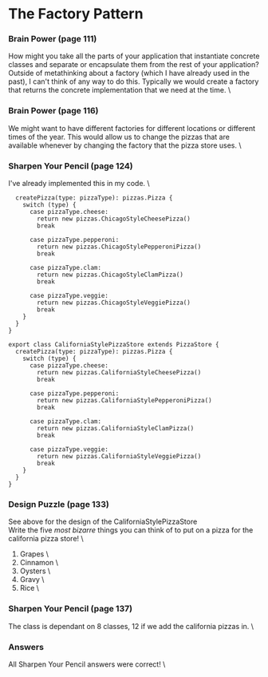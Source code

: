 # The Factory Pattern

### Brain Power (page 111)
How might you take all the parts of your application that instantiate concrete classes and separate or encapsulate them from the rest of your application? \
Outside of metathinking about a factory (which I have already used in the past), I can't think of any way to do this.   Typically we would create a factory that returns the concrete implementation that we need at the time. \

### Brain Power (page 116)
We might want to have different factories for different locations or different times of the year.  This would allow us to change the pizzas that are available whenever by changing the factory that the pizza store uses. \

### Sharpen Your Pencil (page 124)
I've already implemented this in my code. \
```export class ChicagoStylePizzaStore extends PizzaStore {
  createPizza(type: pizzaType): pizzas.Pizza {
    switch (type) {
      case pizzaType.cheese:
        return new pizzas.ChicagoStyleCheesePizza()
        break
    
      case pizzaType.pepperoni:
        return new pizzas.ChicagoStylePepperoniPizza()
        break
    
      case pizzaType.clam:
        return new pizzas.ChicagoStyleClamPizza()
        break
    
      case pizzaType.veggie:
        return new pizzas.ChicagoStyleVeggiePizza()
        break
    }
  }
}

export class CaliforniaStylePizzaStore extends PizzaStore {
  createPizza(type: pizzaType): pizzas.Pizza {
    switch (type) {
      case pizzaType.cheese:
        return new pizzas.CaliforniaStyleCheesePizza()
        break
    
      case pizzaType.pepperoni:
        return new pizzas.CaliforniaStylePepperoniPizza()
        break
    
      case pizzaType.clam:
        return new pizzas.CaliforniaStyleClamPizza()
        break
    
      case pizzaType.veggie:
        return new pizzas.CaliforniaStyleVeggiePizza()
        break
    }
  }
}
```

### Design Puzzle (page 133)
See above for the design of the CaliforniaStylePizzaStore \
Write the five *most bizarre* things you can think of to put on a pizza for the california pizza store! \
1. Grapes \
2. Cinnamon \
3. Oysters \
4. Gravy \
5. Rice \

### Sharpen Your Pencil (page 137)
The class is dependant on 8 classes, 12 if we add the california pizzas in. \

### Answers
All Sharpen Your Pencil answers were correct! \